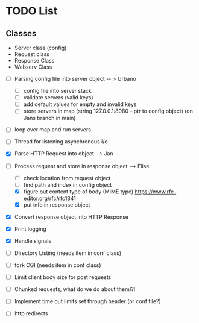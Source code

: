# TODO List

## Classes
-	Server class (config)
-	Request class
-	Response Class
-	Webserv Class

- [ ] Parsing config file into server object -- > Urbano
	- [ ] config file into server stack
	- [ ] validate servers (valid keys)
	- [ ] add default values for empty and invalid keys
	- [ ] store servers in map (string 127.0.0.1:8080 - ptr to config object) (on Jans branch in main)
- [ ] loop over map and run servers
- [ ] Thread for listening asynchronous i/o
- [x] Parse HTTP Request into object --> Jan
- [ ] Process request and store in response object --> Elise
	- [ ] check location from request object
	- [ ] find path and index in config object
	- [x] figure out content type of body (MIME type) https://www.rfc-editor.org/rfc/rfc1341
	- [x] put info in response object
- [x] Convert response object into HTTP Response
- [x] Print logging
- [x] Handle signals
- [ ] Directory Listing (needs item in conf class)
- [ ] fork CGI (needs item in conf class)
- [ ] Limit client body size for post requests
- [ ] Chunked requests, what do we do about them!?!
- [ ] Implement time out limits set through header (or conf file?)
- [ ] http redirects


